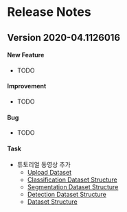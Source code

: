 # Release Notes

## Version 2020-04.1126016

#### New Feature

- TODO

#### Improvement

- TODO

#### Bug

- TODO

#### Task

- 튜토리얼 동영상 추가
  - [Upload Dataset](https://www.youtube.com/watch?v=Lq3aRIJWJzU)  
  - [Classification Dataset Structure](https://www.youtube.com/watch?v=C_kyji4VdFY)
  - [Segmentation Dataset Structure](https://www.youtube.com/watch?v=1alhmYLbJVM)
  - [Detection Dataset Structure](https://www.youtube.com/watch?v=fnlcc8pNpFY)
  - [Dataset Structure](https://www.youtube.com/watch?v=NcJ-hyIXjMo)